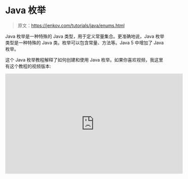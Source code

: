 # Java 枚举

> 原文：<https://jenkov.com/tutorials/java/enums.html>

Java 枚举是一种特殊的 Java 类型，用于定义常量集合。更准确地说，Java 枚举类型是一种特殊的 Java 类。枚举可以包含常量、方法等。Java 5 中增加了 Java 枚举。

这个 Java 枚举教程解释了如何创建和使用 Java 枚举。如果你喜欢视频，我这里有这个教程的视频版本:

<iframe width="560" height="315" src="https://www.youtube.com/embed/1612Ngij7_c" frameborder="0" allow="autoplay; encrypted-media" allowfullscreen=""><h2>枚举示例</h2> <p>下面是一个简单的 Java 枚举示例:</p> <pre class="codeBox"> public enum Level { HIGH, MEDIUM, LOW } </pre> <p>注意用于代替<code>class</code>或<code>interface</code>的关键词<code>enum</code>。Java <code>enum</code>关键字通知 Java 编译器这个类型定义是一个枚举。</p> <p>您可以像这样引用上面枚举中的常量:</p> <pre class="codeBox"> Level level = Level.HIGH; </pre> <p>注意<code>level</code>变量是如何属于类型<code>Level</code>的，这是上面例子中定义的 Java 枚举类型。<code>level</code>变量可以将<code>Level</code>个枚举常量之一作为值(<code>HIGH</code>、<code>MEDIUM</code>或<code>LOW</code>)。在这种情况下，<code>level</code>被设置为<code>HIGH</code>。</p> <h2>if 语句中的枚举</h2> <p>因为 Java 枚举是常量，所以您经常需要将指向枚举常量的变量与枚举类型中可能的常量进行比较。下面是一个在<code>if</code>-语句中使用 Java 枚举的例子:</p> <pre class="codeBox"> Level level = ... //assign some Level constant to it if( level == Level.HIGH) { } else if( level == Level.MEDIUM) { } else if( level == Level.LOW) { } </pre> <p>这段代码将<code>level</code>变量与<code>Level</code>枚举中每个可能的枚举常量进行比较。</p> <p>如果某个枚举值比其他值出现得更频繁，那么在第一个<code>if</code>-语句中检查该值将会获得更好的性能，因为平均来说执行的比较更少。不过，这并不是一个很大的区别，除非经常进行比较。</p> <h2>switch 语句中的枚举</h2> <p>如果您的 Java 枚举类型包含许多常量，并且您需要检查变量的值，如前一节所示，那么使用 Java <code>switch</code>语句可能是个好主意。</p> <p>可以在 switch 语句中使用枚举，如下所示:</p> <pre class="codeBox"> Level level = ... //assign some Level constant to it switch (level) { case HIGH : ...; break; case MEDIUM : ...; break; case LOW : ...; break; } </pre> <p>如果<code>level</code>变量与给定的级别常量值匹配，则用要执行的代码替换<code>...</code>。代码可以是简单的 Java 操作、方法调用等。</p> <h2>枚举迭代</h2> <p>通过调用 Java enum 类型的静态<code>values()</code>方法，可以获得该类型所有可能值的数组。所有枚举类型都由 Java 编译器自动获得一个静态的<code>values()</code>方法。以下是迭代枚举的所有值的示例:</p> <pre class="codeBox"> for (Level level : Level.values()) { System.out.println(level); } </pre> <p>运行这段 Java 代码将打印出所有的枚举值。以下是输出:</p> <pre class="codeBox"> HIGH MEDIUM LOW </pre> <p>注意常量本身的名称是如何打印出来的。这是 Java 枚举不同于<code>static final</code>常量的一个方面。</p> <h2>Enum toString()</h2> <p>一个枚举类在编译时会自动获取该类中的一个<code>toString()</code>方法。<code>toString()</code>方法返回给定枚举实例名称的字符串值。这里有一个例子:</p> <pre class="codeBox"> String levelText = Level.HIGH.toString(); </pre> <p>执行上述语句后，<code>levelText</code>变量的值将是文本<code>HIGH</code>。</p> <h2>枚举打印</h2> <p>如果打印一个枚举，如下所示:</p> <pre class="codeBox"> System.out.println(Level.HIGH); </pre> <p>然后会在后台调用<code>toString()</code>方法，所以输出的值是枚举实例的文本名称。换句话说，在上面的例子中，文本<code>HIGH</code>将被打印出来。</p> <h2>的枚举值()</h2> <p>enum 类在编译时会自动获取类中的静态<code>valueOf()</code>方法。<code>valueOf()</code>方法可用于获取给定字符串值的枚举类的实例。这里有一个例子:</p> <pre class="codeBox"> Level level = Level.valueOf("HIGH"); </pre> <p>执行完这一行后,<code>level</code>变量将指向<code>Level.HIGH</code>。</p> <h2>枚举字段</h2> <p>您可以向 Java 枚举添加字段。因此，每个常量枚举值都会得到这些字段。定义常数时，必须将字段值提供给枚举的构造函数。这里有一个例子:</p> <pre class="codeBox"> public enum Level { HIGH (3), //calls constructor with value 3 MEDIUM(2), //calls constructor with value 2 LOW (1) //calls constructor with value 1 ; // semicolon needed when fields / methods follow private final int levelCode; private Level(int levelCode) { this.levelCode = levelCode; } } </pre> <p>注意上面例子中的 Java enum 有一个带<code>int</code>的构造函数。枚举构造器设置<code>int</code>字段。当常量枚举值被定义时，一个<code>int</code>值被传递给枚举构造函数。</p> <p><code>enum</code>构造函数必须是<code>private</code>。你不能为一个 Java <code>enum</code>使用<code>public</code>或<code>protected</code>构造函数。如果你没有指定一个访问修饰符<code>enum</code>构造函数，它将被隐式地<code>private</code>。</p> <h2>枚举方法</h2> <p>您也可以向 Java 枚举添加方法。这里有一个例子:</p> <pre class="codeBox"> public enum Level { HIGH (3), //calls constructor with value 3 MEDIUM(2), //calls constructor with value 2 LOW (1) //calls constructor with value 1 ; // semicolon needed when fields / methods follow private final int levelCode; Level(int levelCode) { this.levelCode = levelCode; } <b> public int getLevelCode() { return this.levelCode; } </b> } </pre> <p>通过引用一个常量值来调用 Java enum 方法。以下是 Java enum 方法调用示例:</p> <pre class="codeBox"> Level level = Level.HIGH; System.out.println(level.getLevelCode()); </pre> <p>这段代码将打印出值<code>3</code>，它是枚举常量<code>HIGH</code>的<code>levelCode</code>字段的值。</p> <p>您并不局限于简单的 getter 和 setter 方法。还可以创建基于 enum 常量的字段值进行计算的方法。如果您的字段没有声明<code>final</code>，您甚至可以修改字段的值(尽管这可能不是一个好主意，考虑到枚举应该是常量)。</p> <h2>枚举抽象方法</h2> <p>Java 枚举类也可能有抽象方法。如果一个枚举类有一个抽象方法，那么该枚举类的每个实例都必须实现它。下面是一个 Java enum 抽象方法示例:</p> <pre class="codeBox"> public enum Level { HIGH{ @Override public String asLowerCase() { return HIGH.toString().toLowerCase(); } }, MEDIUM{ @Override public String asLowerCase() { return MEDIUM.toString().toLowerCase(); } }, LOW{ @Override public String asLowerCase() { return LOW.toString().toLowerCase(); } }; public abstract String asLowerCase(); } </pre> <p>注意 enum 类底部的抽象方法声明。还要注意每个枚举实例(每个常量)是如何定义这个抽象方法的自己的实现的。当您需要为 Java 枚举的每个实例使用不同的方法实现时，使用抽象方法非常有用。</p> <h2>枚举实现接口</h2> <p>一个 Java <code>Enum</code>可以实现一个<a href="interfaces.html"> Java 接口</a>，如果你觉得在你的情况下有意义的话。下面是一个 Java <code>Enum</code>实现接口的例子:</p> <pre class="codeBox"> public enum EnumImplementingInterface implements MyInterface { FIRST("First Value"), SECOND("Second Value"); private String description = null; private EnumImplementingInterface(String desc){ this.description = desc; } @Override public String getDescription() { return this.description; } } </pre> <p>就是来自接口<code>MyInterface</code>的方法<code>getDescription()</code>。</p> <p>用一个<code>Enum</code>实现一个接口可以用来实现一组不同的<code>Comparator</code>常量，这些常量可以用来对对象集合进行排序。Java 中对象的排序在<a href="/java-collections/sorting.html"> Java 集合排序教程</a>中有更详细的解释。</p> <h2>enumset 集</h2> <p>Java 包含一个名为<code>EnumSet</code>的特殊的<a href="/java-collections/set.html"> Java Set </a>实现，它可以比标准的 Java Set 实现更有效地保存枚举。下面是如何创建一个<code>EnumSet</code>的实例:</p> <pre class="codeBox"> EnumSet&lt;Level&gt; enumSet = EnumSet.of(Level.HIGH, Level.MEDIUM); </pre> <p>一旦创建，您就可以像使用其他集合一样使用<code>EnumSet</code>。</p> <h2>枚举数</h2> <p>Java 还包含一个特殊的<a href="/java-collection/map.html"> Java Map </a>实现，它可以使用 Java enum 实例作为键。下面是一个 Java <code>EnumMap</code>的例子:</p> <pre class="codeBox"> EnumMap&lt;Level, String&gt; enumMap = new EnumMap&lt;Level, String&gt;(Level.class); enumMap.put(Level.HIGH , "High level"); enumMap.put(Level.MEDIUM, "Medium level"); enumMap.put(Level.LOW , "Low level"); String levelValue = enumMap.get(Level.HIGH); </pre> <h2>枚举杂项详细信息</h2> <p>Java 枚举隐式扩展了<code>java.lang.Enum</code>类，所以你的枚举类型不能扩展另一个类。</p> <p>如果 Java enum 包含字段和方法，那么字段和方法的定义必须总是在 enum 中常量列表的后面。此外，枚举常量列表必须以分号结束；</p> </body> </html></iframe>